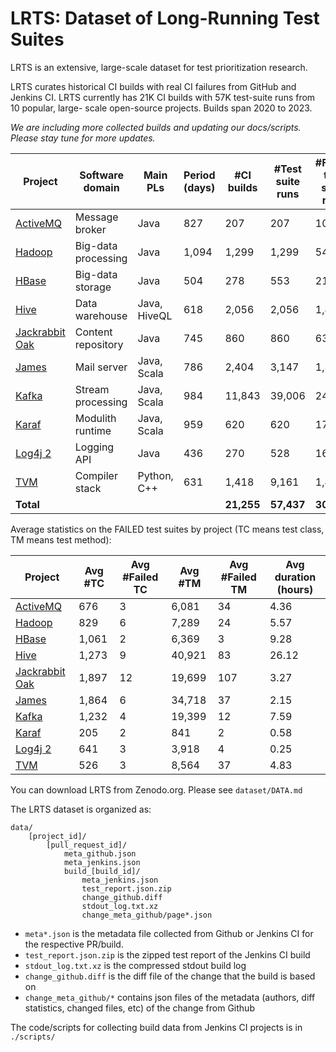 # LRTS: Dataset of Long-Running Test Suites


LRTS is an extensive, large-scale dataset for test prioritization research.

LRTS curates historical CI builds with real CI failures from GitHub and Jenkins CI. LRTS currently has 21K CI builds with 57K test-suite runs from 10 popular, large- scale open-source projects. Builds span 2020 to 2023.

*We are including more collected builds and updating our docs/scripts. Please stay tune for more updates.*

| **Project** | **Software domain** | **Main PLs** | **Period (days)** | **#CI builds** | **#Test suite runs** | **#Failed test suite runs** |
|---|---|---|---|---|---|---|
| [ActiveMQ](https://github.com/apache/activemq) | Message broker | Java | 827 | 207 | 207 | 109 |
| [Hadoop](https://github.com/apache/hadoop) | Big-data processing | Java | 1,094 | 1,299 | 1,299 | 543 |
| [HBase](https://github.com/apache/hbase) | Big-data storage | Java | 504 | 278 | 553 | 215 |
| [Hive](https://github.com/apache/hive) | Data warehouse | Java, HiveQL | 618 | 2,056 | 2,056 | 1,419 |
| [Jackrabbit Oak](https://github.com/apache/jackrabbit-oak) | Content repository | Java | 745 | 860 | 860 | 639 |
| [James](https://github.com/apache/james-project) | Mail server | Java, Scala | 786 | 2,404 | 3,147 | 1,399 |
| [Kafka](https://github.com/apache/kafka) | Stream processing | Java, Scala | 984 | 11,843 | 39,006 | 24,047 |
| [Karaf](https://github.com/apache/karaf) | Modulith runtime | Java, Scala | 959 | 620 | 620 | 174 |
| [Log4j 2](https://github.com/apache/logging-log4j2) | Logging API | Java | 436 | 270 | 528 | 162 |
| [TVM](https://github.com/apache/tvm) | Compiler stack | Python, C++ | 631 | 1,418 | 9,161 | 1,411 |
| **Total** |  |  |  | **21,255** | **57,437** | **30,118** |



Average statistics on the FAILED test suites by project (TC means test class, TM means test method):

| **Project** | **Avg #TC** | **Avg #Failed TC** | **Avg #TM** | **Avg #Failed TM** | **Avg duration (hours)** |
|---|---|---|---|---|---|
| [ActiveMQ](https://github.com/apache/activemq) | 676 | 3 | 6,081 | 34 | 4.36 |
| [Hadoop](https://github.com/apache/hadoop) | 829 | 6 | 7,289 | 24 | 5.57 |
| [HBase](https://github.com/apache/hbase) | 1,061 | 2 | 6,369 | 3 | 9.28 |
| [Hive](https://github.com/apache/hive) | 1,273 | 9 | 40,921 | 83 | 26.12 |
| [Jackrabbit Oak](https://github.com/apache/jackrabbit-oak) | 1,897 | 12 | 19,699 | 107 | 3.27 |
| [James](https://github.com/apache/james-project) | 1,864 | 6 | 34,718 | 37 | 2.15 |
| [Kafka](https://github.com/apache/kafka) | 1,232 | 4 | 19,399 | 12 | 7.59 |
| [Karaf](https://github.com/apache/karaf) | 205 | 2 | 841 | 2 | 0.58 |
| [Log4j 2](https://github.com/apache/logging-log4j2) | 641 | 3 | 3,918 | 4 | 0.25 |
| [TVM](https://github.com/apache/tvm) | 526 | 3 | 8,564 | 37 | 4.83 |



You can download LRTS from Zenodo.org. Please see `dataset/DATA.md`

The LRTS dataset is organized as:

```
data/
    [project_id]/
        [pull_request_id]/
            meta_github.json
            meta_jenkins.json
            build_[build_id]/
                meta_jenkins.json
                test_report.json.zip
                change_github.diff
                stdout_log.txt.xz
                change_meta_github/page*.json
```


- `meta*.json` is the metadata file collected from Github or Jenkins CI for the respective PR/build.
- `test_report.json.zip` is the zipped test report of the Jenkins CI build
- `stdout_log.txt.xz` is the compressed stdout build log
- `change_github.diff` is the diff file of the change that the build is based on
- `change_meta_github/*` contains json files of the metadata (authors, diff statistics, changed files, etc) of the change from Github


The code/scripts for collecting build data from Jenkins CI projects is in `./scripts/`